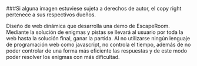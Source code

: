 ###Si alguna imagen estuviese sujeta a derechos de autor, el copy right pertenece a sus respectivos dueños.

Diseño de web dinámica que desarrolla una demo de EscapeRoom. Mediante la solución de enigmas y pistas se llevará al usuario por toda la web hasta la solución final, ganar la partida.
Al no utilizarse ningún lenguaje de programación web como javascript, no controla el tiempo, además de no poder controlar de una forma más eficiente las respuestas y de este modo poder resolver los enigmas con más dificultad.
